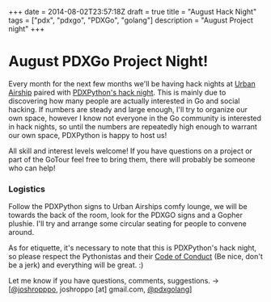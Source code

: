 +++
date = 2014-08-02T23:57:18Z
draft = true
title = "August Hack Night"
tags = ["pdx", "pdxgo", "PDXGo", "golang"]
description = "August Project night"
+++

# August PDXGo Project Night!  

Every month for the next few months we'll be having hack nights at [Urban Airship](http://urbanairship.com/) paired with [PDXPython's hack night](http://www.meetup.com/pdxpython/events/195030092/).  This is mainly due to discovering how many people are actually interested in Go and social hacking.  If numbers are steady and large enough, I'll try to organize our own space, however I know not everyone in the Go community is interested in hack nights, so until the numbers are repeatedly high enough to warrant our own space, PDXPython is happy to host us!

All skill and interest levels welcome! If you have questions on a project or part of the GoTour feel free to bring them, there will probably be someone who can help!  

### Logistics 

Follow the PDXPython signs to Urban Airships comfy lounge, we will be towards the back of the room, look for the PDXGO signs and a Gopher plushie.  I'll try and arrange some circular seating for people to convene around.

As for etiquette, it's necessary to note that this is PDXPython's hack night, so please respect the Pythonistas and their [Code of Conduct](http://www.meetup.com/pdxpython/pages/Code_of_Conduct/) (Be nice, don't be a jerk) and everything will be great. :)

Let me know if you have questions, comments, suggestions. -> [[@joshropppo](https://twitter.com/joshroppo), joshroppo [at] gmail.com, [@pdxgolang](https://twitter.com/pdxgolang)]



